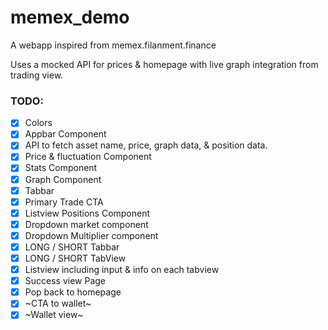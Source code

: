 # memex_demo

A webapp inspired from memex.filanment.finance

Uses a mocked API for prices & homepage with live graph integration from trading view.


### TODO:
- [x] Colors
- [x] Appbar Component
- [X] API to fetch asset name, price, graph data, & position data.
- [X] Price & fluctuation Component
- [x] Stats Component
- [x] Graph Component
- [x] Tabbar
- [x] Primary Trade CTA
- [X] Listview Positions Component
- [x] Dropdown market component
- [x] Dropdown Multiplier component
- [x] LONG / SHORT Tabbar
- [x] LONG / SHORT TabView
- [x] Listview including input & info on each tabview
- [x] Success view Page
- [x] Pop back to homepage
- [x] ~CTA to wallet~
- [x] ~Wallet view~
